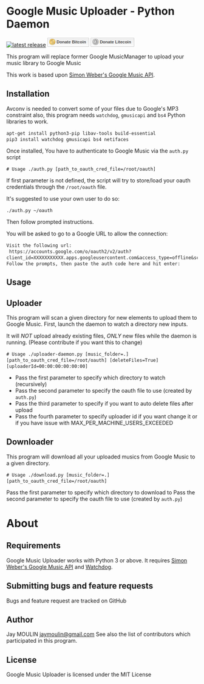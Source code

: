 Google Music Uploader - Python Daemon
=====================================

[![latest release](https://img.shields.io/github/release/jaymoulin/google-music-manager.svg "latest release")](http://github.com/jaymoulin/google-music-manager/releases)
[![Bitcoin donation](https://github.com/jaymoulin/jaymoulin.github.io/raw/master/btc.png "Bitcoin donation")](https://m.freewallet.org/id/374ad82e/btc)
[![Litecoin donation](https://github.com/jaymoulin/jaymoulin.github.io/raw/master/ltc.png "Litecoin donation")](https://m.freewallet.org/id/374ad82e/ltc)

This program will replace former Google MusicManager to upload your music library to Google Music

This work is based upon [Simon Weber's Google Music API](https://github.com/simon-weber/gmusicapi).

Installation
------------

Avconv is needed to convert some of your files due to Google's MP3 constraint
also, this program needs `watchdog`, `gmusicapi` and `bs4` Python libraries to work. 

```
apt-get install python3-pip libav-tools build-essential
pip3 install watchdog gmusicapi bs4 netifaces
```

Once installed, You have to authenticate to Google Music via the `auth.py` script 

```
# Usage ./auth.py [path_to_oauth_cred_file=/root/oauth]
```

If first parameter is not defined, the script will try to store/load your oauth credentials through the `/root/oauth` file.

It's suggested to use your own user to do so:
```
./auth.py ~/oauth
```
Then follow prompted instructions.

You will be asked to go to a Google URL to allow the connection:

```
Visit the following url:
 https://accounts.google.com/o/oauth2/v2/auth?client_id=XXXXXXXXXXX.apps.googleusercontent.com&access_type=offline&scope=https%3A%2F%2Fwww.googleapis.com%2Fauth%2Fmusicmanager&response_type=code&redirect_uri=urn%3Aietf%3Awg%3Aoauth%3A2.0%3Aoob
Follow the prompts, then paste the auth code here and hit enter: 
```

Usage
-----

## Uploader

This program will scan a given directory for new elements to upload them to Google Music.
First, launch the daemon to watch a directory new inputs.

It will *NOT* upload already existing files, *ONLY* new files while the daemon is running. (Please contribute if you want this to change)

```
# Usage ./uploader-daemon.py [music_folder=.] [path_to_oauth_cred_file=/root/oauth] [deleteFiles=True] [uploaderId=00:00:00:00:00:00]
```

- Pass the first parameter to specify which directory to watch (recursively)
- Pass the second parameter to specify the oauth file to use (created by `auth.py`)
- Pass the third parameter to specify if you want to auto delete files after upload
- Pass the fourth parameter to specify uploader id if you want change it or if you have issue with MAX_PER_MACHINE_USERS_EXCEEDED

## Downloader

This program will download all your uploaded musics from Google Music to a given directory.

```
# Usage ./download.py [music_folder=.] [path_to_oauth_cred_file=/root/oauth]
```

Pass the first parameter to specify which directory to download to
Pass the second parameter to specify the oauth file to use (created by `auth.py`)

About
=====

Requirements
-----------

Google Music Uploader works with Python 3 or above.
It requires [Simon Weber's Google Music API](https://github.com/simon-weber/gmusicapi) and [Watchdog](https://pypi.python.org/pypi/watchdog).

Submitting bugs and feature requests
------------------------------------

Bugs and feature request are tracked on GitHub

Author
------

Jay MOULIN jaymoulin@gmail.com See also the list of contributors which participated in this program.

License
-------

Google Music Uploader is licensed under the MIT License
